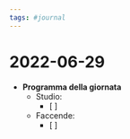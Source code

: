 ```yaml
---
tags: #journal
---
```

# 2022-06-29

- **Programma della giornata**
	- Studio:
		- [ ] 
	- Faccende:
		- [ ] 